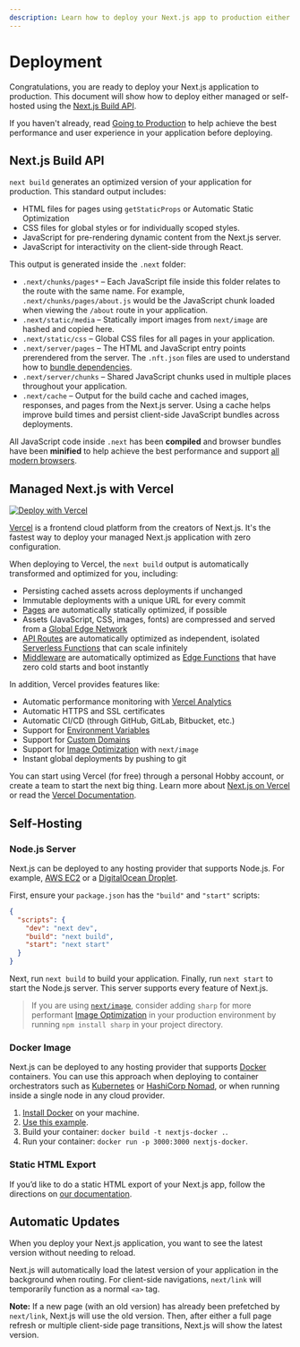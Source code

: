 ```yaml
---
description: Learn how to deploy your Next.js app to production either managed or self-hosted.
---
```


# Deployment

Congratulations, you are ready to deploy your Next.js application to production. This document will show how to deploy either managed or self-hosted using the [Next.js Build API](#nextjs-build-api).

If you haven't already, read [Going to Production](/docs/going-to-production.md) to help achieve the best performance and user experience in your application before deploying.

## Next.js Build API

`next build` generates an optimized version of your application for production. This standard output includes:

- HTML files for pages using `getStaticProps` or Automatic Static Optimization
- CSS files for global styles or for individually scoped styles.
- JavaScript for pre-rendering dynamic content from the Next.js server.
- JavaScript for interactivity on the client-side through React.

This output is generated inside the `.next` folder:

- `.next/chunks/pages*` – Each JavaScript file inside this folder relates to the route with the same name. For example, `.next/chunks/pages/about.js` would be the JavaScript chunk loaded when viewing the `/about` route in your application.
- `.next/static/media` – Statically import images from `next/image` are hashed and copied here.
- `.next/static/css` – Global CSS files for all pages in your application.
- `.next/server/pages` – The HTML and JavaScript entry points prerendered from the server. The `.nft.json` files are used to understand how to [bundle dependencies](/docs/advanced-features/output-file-tracing.md).
- `.next/server/chunks` – Shared JavaScript chunks used in multiple places throughout your application.
- `.next/cache` – Output for the build cache and cached images, responses, and pages from the Next.js server. Using a cache helps improve build times and persist client-side JavaScript bundles across deployments.

All JavaScript code inside `.next` has been **compiled** and browser bundles have been **minified** to help achieve the best performance and support [all modern browsers](/docs/basic-features/supported-browsers-features.md).

## Managed Next.js with Vercel

[![Deploy with Vercel](https://vercel.com/button)](https://vercel.com/new/git/external?repository-url=https://github.com/vercel/next.js/tree/canary/examples/hello-world&project-name=hello-world&repository-name=hello-world)

[Vercel](https://vercel.com/) is a frontend cloud platform from the creators of Next.js. It's the fastest way to deploy your managed Next.js application with zero configuration.

When deploying to Vercel, the `next build` output is automatically transformed and optimized for you, including:

- Persisting cached assets across deployments if unchanged
- Immutable deployments with a unique URL for every commit
- [Pages](/docs/basic-features/pages.md) are automatically statically optimized, if possible
- Assets (JavaScript, CSS, images, fonts) are compressed and served from a [Global Edge Network](https://vercel.com/features/infrastructure)
- [API Routes](/docs/api-routes/introduction.md) are automatically optimized as independent, isolated [Serverless Functions](https://vercel.com/features/infrastructure) that can scale infinitely
- [Middleware](/docs/middleware.md) are automatically optimized as [Edge Functions](https://vercel.com/edge) that have zero cold starts and boot instantly

In addition, Vercel provides features like:

- Automatic performance monitoring with [Vercel Analytics](/analytics)
- Automatic HTTPS and SSL certificates
- Automatic CI/CD (through GitHub, GitLab, Bitbucket, etc.)
- Support for [Environment Variables](https://vercel.com/docs/environment-variables)
- Support for [Custom Domains](https://vercel.com/docs/custom-domains)
- Support for [Image Optimization](/docs/basic-features/image-optimization.md) with `next/image`
- Instant global deployments by pushing to git

You can start using Vercel (for free) through a personal Hobby account, or create a team to start the next big thing. Learn more about [Next.js on Vercel](https://vercel.com/solutions/nextjs) or read the [Vercel Documentation](https://vercel.com/docs).

## Self-Hosting

### Node.js Server

Next.js can be deployed to any hosting provider that supports Node.js. For example, [AWS EC2]() or a [DigitalOcean Droplet]().

First, ensure your `package.json` has the `"build"` and `"start"` scripts:

```json
{
  "scripts": {
    "dev": "next dev",
    "build": "next build",
    "start": "next start"
  }
}
```

Next, run `next build` to build your application. Finally, run `next start` to start the Node.js server. This server supports every feature of Next.js.

> If you are using [`next/image`](/docs/basic-features/image-optimization.md), consider adding `sharp` for more performant [Image Optimization](/docs/basic-features/image-optimization.md) in your production environment by running `npm install sharp` in your project directory.

### Docker Image

Next.js can be deployed to any hosting provider that supports [Docker](https://www.docker.com/) containers. You can use this approach when deploying to container orchestrators such as [Kubernetes](https://kubernetes.io/) or [HashiCorp Nomad](https://www.nomadproject.io/), or when running inside a single node in any cloud provider.

1. [Install Docker](https://docs.docker.com/get-docker/) on your machine.
1. [Use this example](https://github.com/vercel/next.js/tree/canary/examples/with-docker).
1. Build your container: `docker build -t nextjs-docker .`.
1. Run your container: `docker run -p 3000:3000 nextjs-docker`.

### Static HTML Export

If you’d like to do a static HTML export of your Next.js app, follow the directions on [our documentation](/docs/advanced-features/static-html-export.md).

## Automatic Updates

When you deploy your Next.js application, you want to see the latest version without needing to reload.

Next.js will automatically load the latest version of your application in the background when routing. For client-side navigations, `next/link` will temporarily function as a normal `<a>` tag.

**Note:** If a new page (with an old version) has already been prefetched by `next/link`, Next.js will use the old version. Then, after either a full page refresh or multiple client-side page transitions, Next.js will show the latest version.
